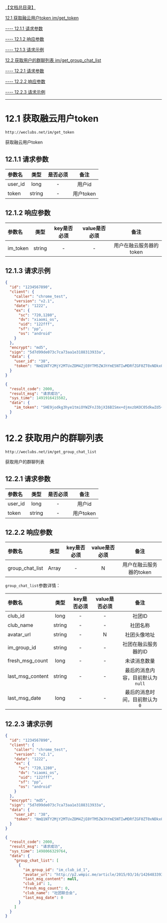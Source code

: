 [【文档总目录】]()

[12.1 获取融云用户token im/get_token](#12-1-token)

[---- 12.1.1 请求参数](#12-1-1)

[---- 12.1.2 响应参数](#12-1-2)

[---- 12.1.3 请求示例](#12-1-3)

[12.2 获取用户的群聊列表 im/get_group_chat_list](#12-2)

[---- 12.2.1 请求参数](#12-2-1)

[---- 12.2.2 响应参数](#12-2-2)

[---- 12.2.3 请求示例](#12-2-3)

---

# 12.1 获取融云用户token
```
http://weclubs.net/im/get_token
```
获取融云用户token

## 12.1.1 请求参数

|参数名|类型|是否必须|备注|
|:----|:-:|:-----:|:-:|
| user_id | long | - | 用户id |
| token | string | - | 用户token |

## 12.1.2 响应参数

|参数名|类型|key是否必须|value是否必须|备注|
|:----|:-:|:--------:|:----------:|:-:|
| im_token | string | - | - | 用户在融云服务器的token |


## 12.1.3 请求示例
```json
{
  "id": "1234567890",
  "client": {
    "caller": "chrome_test",
    "version": "v2.1",
    "date": "1222",
    "ex": {
      "sc": "720,1280",
      "dv": "xiaomi_os",
      "uid": "122fff",
      "sf": "pp",
      "os": "android"
    }
  },
  "encrypt": "md5",
  "sign": "5d7d99de073c7ca73aa1e3188313933a",
  "data": {
    "user_id": "38",
    "token": "NmQ1NTY2MjY2MTUxZDM4ZjE0YTM5ZWJhYmE5NTIwMDRfZGF0ZT0xNDkxODk4NzM5MDk4"
  }
}
```

```json
{
  "result_code": 2000,
  "result_msg": "请求成功",
  "sys_time": 1491916415502,
  "data": {
    "im_token": "SHE9jodkg3hye1tmiOYWZFnJ3bjXI6BISmx+djmxzbKOC05dkwZd5+j7V/ykKonth6OxB1SKm242xem6Z+ewkpR3R7JldZGU"
  }
}
```

# 12.2 获取用户的群聊列表
```
http://weclubs.net/im/get_group_chat_list
```
获取用户的群聊列表

## 12.2.1 请求参数

|参数名|类型|是否必须|备注|
|:----|:-:|:-----:|:-:|
| user_id | long | - | 用户id |
| token | string | - | 用户token |

## 12.2.2 响应参数

|参数名|类型|key是否必须|value是否必须|备注|
|:----|:-:|:--------:|:----------:|:-:|
| group_chat_list | Array | - | N | 用户在融云服务器的token |

`group_chat_list`参数详情：

|参数名|类型|key是否必须|value是否必须|备注|
|:----|:-:|:--------:|:----------:|:-:|
| club_id | long | - | - | 社团ID |
| club_name | string | - | - | 社团名称 |
| avatar_url | string | - | N | 社团头像地址 |
| im_group_id | string | - | - | 社团在融云服务器的ID |
| fresh_msg_count | long | - | - | 未读消息数量 |
| last_msg_content | string | - | - | 最后的消息内容，目前默认为 `null` |
| last_msg_date | long | - | - | 最后的消息时间，目前默认为 `0` |


## 12.2.3 请求示例
```json
{
  "id": "1234567890",
  "client": {
    "caller": "chrome_test",
    "version": "v2.1",
    "date": "1222",
    "ex": {
      "sc": "720,1280",
      "dv": "xiaomi_os",
      "uid": "122fff",
      "sf": "pp",
      "os": "android"
    }
  },
  "encrypt": "md5",
  "sign": "5d7d99de073c7ca73aa1e3188313933a",
  "data": {
    "user_id": "38",
    "token": "NmQ1NTY2MjY2MTUxZDM4ZjE0YTM5ZWJhYmE5NTIwMDRfZGF0ZT0xNDkxODk4NzM5MDk4"
  }
}
```

```json
{
  "result_code": 2000,
  "result_msg": "请求成功",
  "sys_time": 1498066329764,
  "data": {
    "group_chat_list": [
      {
        "im_group_id": "im_club_id_1",
        "avatar_url": "http://p2.wmpic.me/article/2015/03/16/1426483393_DXGAJIiR.jpeg",
        "last_msg_content": null,
        "club_id": 1,
        "fresh_msg_count": 0,
        "club_name": "社团联合会",
        "last_msg_date": 0
      }
    ]
  }
}
```
